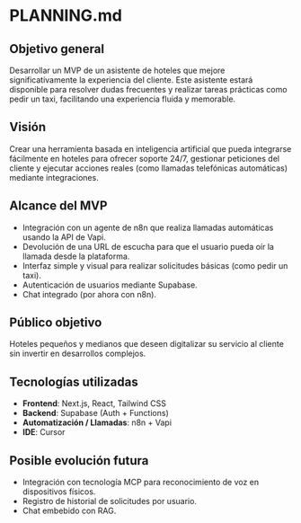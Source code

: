 # PLANNING.md

## Objetivo general

Desarrollar un MVP de un asistente de hoteles que mejore significativamente la experiencia del cliente. Este asistente estará disponible para resolver dudas frecuentes y realizar tareas prácticas como pedir un taxi, facilitando una experiencia fluida y memorable.

## Visión

Crear una herramienta basada en inteligencia artificial que pueda integrarse fácilmente en hoteles para ofrecer soporte 24/7, gestionar peticiones del cliente y ejecutar acciones reales (como llamadas telefónicas automáticas) mediante integraciones.

## Alcance del MVP

- Integración con un agente de n8n que realiza llamadas automáticas usando la API de Vapi.
- Devolución de una URL de escucha para que el usuario pueda oír la llamada desde la plataforma.
- Interfaz simple y visual para realizar solicitudes básicas (como pedir un taxi).
- Autenticación de usuarios mediante Supabase.
- Chat integrado (por ahora con n8n).

## Público objetivo

Hoteles pequeños y medianos que deseen digitalizar su servicio al cliente sin invertir en desarrollos complejos.

## Tecnologías utilizadas

- **Frontend**: Next.js, React, Tailwind CSS
- **Backend**: Supabase (Auth + Functions)
- **Automatización / Llamadas**: n8n + Vapi
- **IDE**: Cursor

## Posible evolución futura

- Integración con tecnología MCP para reconocimiento de voz en dispositivos físicos.
- Registro de historial de solicitudes por usuario.
- Chat embebido con RAG.
